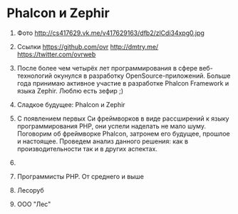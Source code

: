 Phalcon и Zephir
================

1. Фото http://cs417629.vk.me/v417629163/dfb2/zlCdi34xpg0.jpg

2. Ссылки
   https://github.com/ovr
   http://dmtry.me/
   https://twitter.com/ovrweb

3. После более чем четырёх лет программирования в сфере веб-технологий окунулся в разработку OpenSource-приложений. Больше года принимаю активное участие в разработке Phalcon Framework и языка Zephir. Люблю есть зефир ;)

4. Сладкое будущее: Phalcon и Zephir

5.
   C появлением первых Cи фреймворков в виде рассширений к языку программирования PHP, они успели наделать не мало шуму.
   Поговорим об фреймворке Phalcon, затронем его будущее, прошлое и настоящее.
   Проведем анализ данного решения: как в производительности так и в других аспектах. 
6. 
   
7. Программисты PHP. От среднего и выше

8. Лесоруб

9. ООО "Лес"
